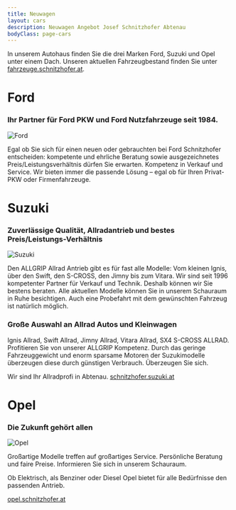 ```yaml
---
title: Neuwagen
layout: cars
description: Neuwagen Angebot Josef Schnitzhofer Abtenau
bodyClass: page-cars
---
```


In unserem Autohaus finden Sie die drei Marken Ford, Suzuki und Opel unter einem Dach.
Unseren aktuellen Fahrzeugbestand finden Sie unter [fahrzeuge.schnitzhofer.at](https://fahrzeuge.schnitzhofer.at/).
# Ford
### Ihr Partner für Ford PKW und Ford Nutzfahrzeuge seit 1984.

<img src="{{ 'images/photos/ford.jpg' | relative_url }}" alt="Ford"/>

Egal ob Sie sich für einen neuen oder gebrauchten bei Ford Schnitzhofer entscheiden: kompetente und ehrliche Beratung sowie ausgezeichnetes Preis/Leistungsverhältnis dürfen Sie erwarten. Kompetenz in Verkauf und Service. Wir bieten immer die passende Lösung – egal ob für Ihren Privat-PKW oder Firmenfahrzeuge.

# Suzuki
### Zuverlässige Qualität, Allradantrieb und bestes Preis/Leistungs-Verhältnis

<img src="{{ 'images/photos/suzuki.jpg' | relative_url }}" alt="Suzuki"/>

Den ALLGRIP Allrad Antrieb gibt es für fast alle Modelle: Vom kleinen Ignis, über den Swift, den S-CROSS, den Jimny bis zum Vitara. Wir sind seit 1996 kompetenter Partner für Verkauf und Technik. Deshalb können wir Sie bestens beraten. Alle aktuellen Modelle können Sie in unserem Schauraum in Ruhe besichtigen. Auch eine Probefahrt mit dem gewünschten Fahrzeug ist natürlich möglich.

### Große Auswahl an Allrad Autos und Kleinwagen

Ignis Allrad, Swift Allrad, Jimny Allrad, Vitara Allrad, SX4 S-CROSS ALLRAD. Profitieren Sie von unserer ALLGRIP Kompetenz. Durch das geringe Fahrzeuggewicht und enorm sparsame Motoren der Suzukimodelle überzeugen diese durch günstigen Verbrauch. Überzeugen Sie sich.

Wir sind Ihr Allradprofi in Abtenau.
[schnitzhofer.suzuki.at](https://schnitzhofer.suzuki.at)

# Opel
### Die Zukunft gehört allen

<img src="{{ 'images/photos/opel.jpg' | relative_url }}" alt="Opel"/>

Großartige Modelle treffen auf großartiges Service. Persönliche Beratung und faire Preise. Informieren Sie sich in unserem Schauraum.

Ob Elektrisch, als Benziner oder Diesel Opel bietet für alle Bedürfnisse den passenden Antrieb.

[opel.schnitzhofer.at](https://opel.schnitzhofer.at)
